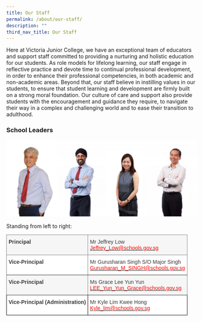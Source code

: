 ```yaml
---
title: Our Staff
permalink: /about/our-staff/
description: ""
third_nav_title: Our Staff
---
```


Here at Victoria Junior College, we have an exceptional team of educators and support staff committed to providing a nurturing and holistic education for our students. As role models for lifelong learning, our staff engage in reflective practice and devote time to continual professional development, in order to enhance their professional competencies, in both academic and non-academic areas. Beyond that, our staff believe in instilling values in our students, to ensure that student learning and development are firmly built on a strong moral foundation. Our culture of care and support also provide students with the encouragement and guidance they require, to navigate their way in a complex and challenging world and to ease their transition to adulthood.

### School Leaders

![](/images/2022_P_VP-1024x410-1.jpg)

Standing from left to right:

<style type="text/css">
.tg  {border-collapse:collapse;border-spacing:0;}
.tg td{border-color:black;border-style:solid;border-width:1px;font-family:Arial, sans-serif;font-size:14px;
  overflow:hidden;padding:10px 5px;word-break:normal;}
.tg th{border-color:black;border-style:solid;border-width:1px;font-family:Arial, sans-serif;font-size:14px;
  font-weight:normal;overflow:hidden;padding:10px 5px;word-break:normal;}
.tg .tg-nxzy{background-color:#F5F6F5;border-color:inherit;color:#3A3A3A;font-weight:bold;text-align:left;vertical-align:top}
.tg .tg-efrg{background-color:#FFF;border-color:inherit;color:#3A3A3A;font-weight:bold;text-align:left;vertical-align:top}
.tg .tg-dox4{background-color:#FFF;color:#3A3A3A;text-align:left;vertical-align:top}
.tg .tg-11zx{background-color:#FFF;border-color:inherit;color:#3A3A3A;text-align:left;vertical-align:top}
.tg .tg-jljn{background-color:#F5F6F5;border-color:inherit;color:#3A3A3A;text-align:left;vertical-align:top}
.tg .tg-c1uv{background-color:#FFF;color:#3A3A3A;font-weight:bold;text-align:left;vertical-align:top}
</style>
<table class="tg">
<thead>
  <tr>
    <th class="tg-nxzy"><span style="font-weight:bold;font-style:inherit">Principal</span></th>
    <th class="tg-jljn"><span style="font-weight:inherit;font-style:inherit">Mr Jeffrey Low</span><br><a href="mailto:Jeffrey_Low@schools.gov.sg"><span style="font-weight:inherit;font-style:inherit;text-decoration:none;color:#FF0202;background-color:transparent">Jeffrey_Low@schools.gov.sg</span></a></th>
  </tr>
</thead>
<tbody>
  <tr>
    <td class="tg-efrg"><span style="font-weight:bold;font-style:inherit">Vice-Principal</span></td>
    <td class="tg-11zx"><span style="font-weight:inherit;font-style:inherit">Mr Gurusharan Singh S/O Major Singh</span><br><a href="mailto:Gurusharan_M_SINGH@schools.gov.sg"><span style="font-weight:inherit;font-style:inherit;text-decoration:none;color:#FF0202;background-color:transparent">Gurusharan_M_SINGH@schools.gov.sg</span></a></td>
  </tr>
  <tr>
    <td class="tg-nxzy"><span style="font-weight:bold;font-style:inherit">Vice-Principal</span></td>
    <td class="tg-jljn"><span style="font-weight:inherit;font-style:inherit">Ms Grace Lee Yun Yun</span><br><a href="mailto:LEE_Yun_Yun_Grace@schools.gov.sg"><span style="font-weight:inherit;font-style:inherit;text-decoration:none;color:#FF0202;background-color:transparent">LEE_Yun_Yun_Grace@schools.gov.sg</span></a></td>
  </tr>
  <tr>
    <td class="tg-c1uv"><span style="font-weight:bold;font-style:inherit">Vice-Principal (Administration)</span></td>
    <td class="tg-dox4"><span style="font-weight:inherit;font-style:inherit">Mr Kyle Lim Kwee Hong</span><br><a href="mailto:kyle_lim@schools.gov.sg"><span style="font-weight:inherit;font-style:inherit;text-decoration:none;color:#FF0202;background-color:transparent">Kyle_lim@schools.gov.sg</span></a></td>
  </tr>
</tbody>
</table>